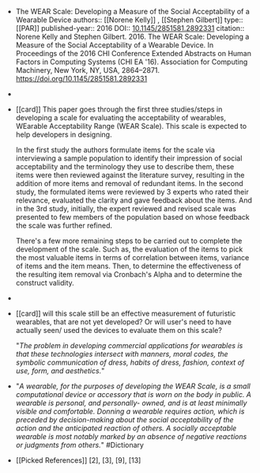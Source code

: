 - The WEAR Scale: Developing a Measure of the Social Acceptability of a Wearable Device
  authors:: [[Norene Kelly]] , [[Stephen Gilbert]]
  type:: [[PAR]] 
  published-year:: 2016
  DOI:: [10.1145/2851581.2892331](http://dx.doi.org/10.1145/2851581.2892331) 
  citation:: Norene Kelly and Stephen Gilbert. 2016. The WEAR Scale: Developing a Measure of the Social Acceptability of a Wearable Device. In Proceedings of the 2016 CHI Conference Extended Abstracts on Human Factors in Computing Systems (CHI EA '16). Association for Computing Machinery, New York, NY, USA, 2864–2871. https://doi.org/10.1145/2851581.2892331
-
- [[card]] This paper goes through the first three studies/steps in developing a scale for evaluating the acceptability of wearables, WEarable Acceptability Range (WEAR Scale). This scale is expected to help developers in designing. 
  
  In the first study the authors formulate items for the scale via interviewing a sample population to identify their impression of social acceptability and the terminology they use to describe them, these items were then reviewed against the literature survey, resulting in the addition of more items and removal of redundant items. In the second study, the formulated items were reviewed by 3 experts who rated their relevance, evaluated the clarity and gave feedback about the items. And in the 3rd study, initially, the expert reviewed and revised scale was presented to few members of the population based on whose feedback the scale was further refined. 
  
  There's a few more remaining steps to be carried out  to complete the development of the scale. Such as, the evaluation of the items to pick the most valuable items in terms of correlation between items, variance of items and the item means. Then, to determine the effectiveness of the resulting item removal via Cronbach's Alpha and to determine the construct validity.
-
- [[card]] will this scale still be an effective measurement of futuristic wearables, that are not yet developed? Or will user's need to have actually seen/ used the devices to evaluate them on this scale?
  
  "_The problem in developing commercial applications for wearables is that these technologies intersect with manners, moral codes, the symbolic communication of dress, habits of dress, fashion, context of use, form, and aesthetics._"
- "_A wearable, for the purposes of developing the WEAR Scale, is a small computational device or accessory that is worn on the body in public. A wearable is personal, and personally- owned, and is at least minimally visible and comfortable. Donning a wearable requires action, which is preceded by decision-making about the social acceptability of the action and the anticipated reaction of others.
  A socially acceptable wearable is most notably marked by an absence of negative reactions or judgments from others._" #Dictionary
- [[Picked References]] [2], [3], [9], [13]